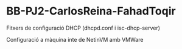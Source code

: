 # BB-PJ2-CarlosReina-FahadToqir
Fitxers de configuració DHCP (dhcpd.conf i isc-dhcp-server)

Configuració a màquina inte de NetinVM amb VMWare
